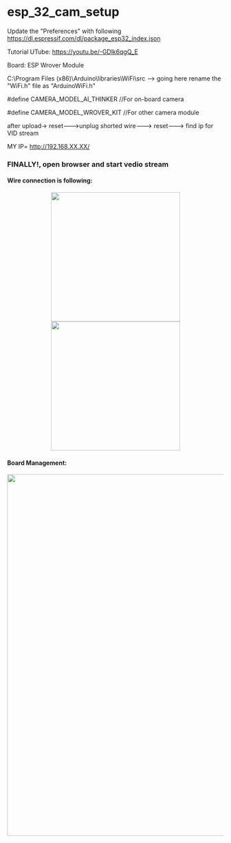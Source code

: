 # esp_32_cam_setup

Update the "Preferences" with following
https://dl.espressif.com/dl/package_esp32_index.json

Tutorial UTube: https://youtu.be/-GDlk6qgQ_E

Board: ESP Wrover Module

C:\Program Files (x86)\Arduino\libraries\WiFi\src
--> going here rename the "WiFi.h" file as "ArduinoWiFi.h"

#define CAMERA_MODEL_AI_THINKER //For on-board camera

#define CAMERA_MODEL_WROVER_KIT //For other camera module

after upload-> reset--->unplug shorted wire---> reset---> find ip for VID stream

MY IP= http://192.168.XX.XX/

### FINALLY!, open browser and start vedio stream

#### Wire connection is following:

<p align="center">
<img src="Wire Connection/connection DIA.png" height=300> <img src="Wire Connection/connection.jpeg" height=300>
</p>

#### Board Management:

<p align="center">
<img width=840 src="Board Management.jpeg">
</p>
